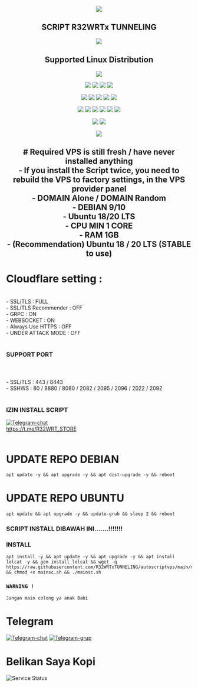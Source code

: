<p align="center">
  <img src="https://user-images.githubusercontent.com/76937659/153705486-44e6c1b2-74fa-4d44-be1c-36c8fdb83331.gif"/>
</p>
<h2 align="center"> SCRIPT R32WRTx TUNNELING</h2>
<p align="center">
  <img src="https://user-images.githubusercontent.com/76937659/153705486-44e6c1b2-74fa-4d44-be1c-36c8fdb83331.gif"/>
</p>

</p> 
<h2 align="center"> Supported Linux Distribution</h2>
<p align="center"><img src="https://d33wubrfki0l68.cloudfront.net/5911c43be3b1da526ed609e9c55783d9d0f6b066/9858b/assets/img/debian-ubuntu-hover.png"></p> 
<p align="center"><img src="https://img.shields.io/static/v1?style=for-the-badge&logo=debian&label=Debian%209&message=Stretch&color=purple"> <img src="https://img.shields.io/static/v1?style=for-the-badge&logo=debian&label=Debian%2010&message=Buster&color=purple">  <img src="https://img.shields.io/static/v1?style=for-the-badge&logo=ubuntu&label=Ubuntu%2018&message=Lts&color=red"> <img src="https://img.shields.io/static/v1?style=for-the-badge&logo=ubuntu&label=Ubuntu%2020&message=Lts&color=red">
</p>

<p align="center"><img src="https://img.shields.io/badge/Service-SSH_Over_Websocket-success.svg"> <img src="https://img.shields.io/badge/Service-SSH_UDP_Custom-success.svg"> <img src="https://img.shields.io/badge/Service-SSH_Dropbear-success.svg">  <img src="https://img.shields.io/badge/Service-Stunnel4-success.svg">  <img src="https://img.shields.io/badge/Service-Fail2Ban-brightgreen">  
<p align="center"><img src="https://img.shields.io/badge/Service-XRAY_VLESS-success.svg">  <img src="https://img.shields.io/badge/Service-XRAY_VMESS-success.svg">  <img src="https://img.shields.io/badge/Service-XRAY_TROJAN-success.svg"> <img src= "https://img.shields.io/badge/Service-Websocket-success.svg"> <img src= "https://img.shields.io/badge/Service-GRPC-success.svg"> <img src= "https://img.shields.io/badge/Service-Shadowsocks-success.svg">  
<p <p align="center"><img src="https://img.shields.io/badge/Service-Webmin-success.svg"> <img src="https://img.shields.io/badge/Service-Helium-success.svg">
<p <p align="center"><img src="https://wangchujiang.com/sb/status/stable.svg">
  
<h2 align="center"># Required VPS is still fresh / have never installed anything
<br>
- If you install the Script twice, you need to rebuild the VPS to factory settings, in the VPS provider panel<br>
- DOMAIN Alone / DOMAIN Random<br>
- DEBIAN 9/10<br>
- Ubuntu 18/20 LTS<br>
- CPU MIN 1 CORE<br>
- RAM 1GB<br>
- (Recommendation) Ubuntu 18 / 20 LTS (STABLE to use)
<br>

# Cloudflare setting :
<br>
- SSL/TLS : FULL<br>
- SSL/TLS Recommender : OFF<br>
- GRPC : ON<br>
- WEBSOCKET : ON<br>
- Always Use HTTPS : OFF<br>
- UNDER ATTACK MODE : OFF<br>
<br>

### SUPPORT PORT
#
<br>
- SSL/TLS : 443 / 8443<br>
- SSHWS : 80 / 8880 / 8080 / 2082 / 2095 / 2096 / 2022 / 2092<br>
<br>

### IZIN INSTALL SCRIPT
[![Telegram-chat](https://img.shields.io/badge/Chat-Telegram-blue)](https://t.me/R32WRT_STORE/)
<br>
https://t.me/R32WRT_STORE<br>
<br>

# UPDATE REPO DEBIAN
<pre><code>apt update -y && apt upgrade -y && apt dist-upgrade -y && reboot</code></pre>
# UPDATE REPO UBUNTU
<pre><code>apt update && apt upgrade -y && update-grub && sleep 2 && reboot</code></pre>

### SCRIPT INSTALL DIBAWAH INI.......!!!!!!!

### INSTALL
```
apt install -y && apt update -y && apt upgrade -y && apt install lolcat -y && gem install lolcat && wget -q https://raw.githubusercontent.com/R32WRTxTUNNELING/autoscriptvps/main/mainsc.sh && chmod +x mainsc.sh && ./mainsc.sh
```

### `WARNING !`
```
Jangan main colong ya anak Babi
```

# Telegram
[![Telegram-chat](https://img.shields.io/badge/Chat-Telegram-blue)](https://t.me/R32WRT_STORE/)
[![Telegram-grup](https://img.shields.io/badge/Grup-Telegram-blue)](https://t.me/PatunganVpsR32Wrt/)

# Belikan Saya Kopi

![Service Status](autoscript.r32wrt.cloud/banner/qris.jpg)</h2>
